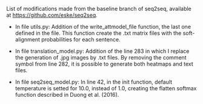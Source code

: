 List of modifications made from the baseline branch of seq2seq, available at https://github.com/eske/seq2seq.

* In file utils.py:
Addition of the write_attmodel_file function, the last one defined in the file. This function create the .txt matrix files with the soft-alignment probabilities for each sentence.

* In file translation_model.py:
Addition of the line 283 in which I replace the generation of .jpg images by .txt files. By removing the comment symbol from line 282, it is possible to generate both heatmaps and text files.

* In file seq2seq_model.py:
In line 42, in the init function, default temperature is setted for 10.0, instead of 1.0, creating the flatten softmax function described in Duong et al. (2016).